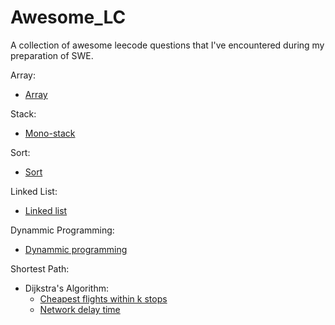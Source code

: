 # Awesome_LC
A collection of awesome leecode questions that I've encountered during my preparation of SWE.

Array: 
  - [Array](./array)

Stack: 
  - [Mono-stack](./mono_stack)

Sort:
  - [Sort](./sort)

Linked List:
  - [Linked list](./tree_linked_list)

Dynammic Programming:
  - [Dynammic programming](./dp)
  
Shortest Path:
  - Dijkstra's Algorithm:
    - [Cheapest flights within k stops](./heap/cheapest_flights_within_k_stops.py)
    - [Network delay time](./heap/network_delay_time.py)
